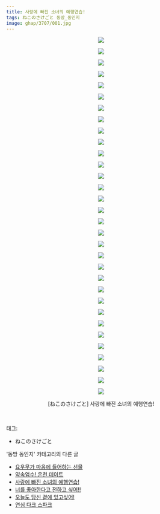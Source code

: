 ```yaml
---
title: 사랑에 빠진 소녀의 예행연습!
tags: ねこのさけごと 동방_동인지
image: ghap/3707/001.jpg
---
```

<div class="article">
<p style="text-align: center; clear: none; float: none;"><img src="{{ site.nasurl }}/ghap/3707/001.jpg"/></p>
<p style="text-align: center; clear: none; float: none;"><img src="{{ site.nasurl }}/ghap/3707/002.jpg"/></p>
<p style="text-align: center; clear: none; float: none;"><img src="{{ site.nasurl }}/ghap/3707/003.jpg"/></p>
<p style="text-align: center; clear: none; float: none;"><img src="{{ site.nasurl }}/ghap/3707/004.jpg"/></p>
<p style="text-align: center; clear: none; float: none;"><img src="{{ site.nasurl }}/ghap/3707/005.jpg"/></p>
<p style="text-align: center; clear: none; float: none;"><img src="{{ site.nasurl }}/ghap/3707/006.jpg"/></p>
<p style="text-align: center; clear: none; float: none;"><img src="{{ site.nasurl }}/ghap/3707/007.jpg"/></p>
<p style="text-align: center; clear: none; float: none;"><img src="{{ site.nasurl }}/ghap/3707/008.jpg"/></p>
<p style="text-align: center; clear: none; float: none;"><img src="{{ site.nasurl }}/ghap/3707/009.jpg"/></p>
<p style="text-align: center; clear: none; float: none;"><img src="{{ site.nasurl }}/ghap/3707/010.jpg"/></p>
<p style="text-align: center; clear: none; float: none;"><img src="{{ site.nasurl }}/ghap/3707/011.jpg"/></p>
<p style="text-align: center; clear: none; float: none;"><img src="{{ site.nasurl }}/ghap/3707/012.jpg"/></p>
<p style="text-align: center; clear: none; float: none;"><img src="{{ site.nasurl }}/ghap/3707/013.jpg"/></p>
<p style="text-align: center; clear: none; float: none;"><img src="{{ site.nasurl }}/ghap/3707/014.jpg"/></p>
<p style="text-align: center; clear: none; float: none;"><img src="{{ site.nasurl }}/ghap/3707/015.jpg"/></p>
<p style="text-align: center; clear: none; float: none;"><img src="{{ site.nasurl }}/ghap/3707/016.jpg"/></p>
<p style="text-align: center; clear: none; float: none;"><img src="{{ site.nasurl }}/ghap/3707/017.jpg"/></p>
<p style="text-align: center; clear: none; float: none;"><img src="{{ site.nasurl }}/ghap/3707/018.jpg"/></p>
<p style="text-align: center; clear: none; float: none;"><img src="{{ site.nasurl }}/ghap/3707/019.jpg"/></p>
<p style="text-align: center; clear: none; float: none;"><img src="{{ site.nasurl }}/ghap/3707/020.jpg"/></p>
<p style="text-align: center; clear: none; float: none;"><img src="{{ site.nasurl }}/ghap/3707/021.jpg"/></p>
<p style="text-align: center; clear: none; float: none;"><img src="{{ site.nasurl }}/ghap/3707/022.jpg"/></p>
<p style="text-align: center; clear: none; float: none;"><img src="{{ site.nasurl }}/ghap/3707/023.jpg"/></p>
<p style="text-align: center; clear: none; float: none;"><img src="{{ site.nasurl }}/ghap/3707/024.jpg"/></p>
<p style="text-align: center; clear: none; float: none;"><img src="{{ site.nasurl }}/ghap/3707/025.jpg"/></p>
<p style="text-align: center; clear: none; float: none;"><img src="{{ site.nasurl }}/ghap/3707/026.jpg"/></p>
<p style="text-align: center; clear: none; float: none;"><img src="{{ site.nasurl }}/ghap/3707/027.jpg"/></p>
<p style="text-align: center; clear: none; float: none;"><img src="{{ site.nasurl }}/ghap/3707/028.jpg"/></p>
<p style="text-align: center; clear: none; float: none;"><img src="{{ site.nasurl }}/ghap/3707/029.jpg"/></p>
<p style="text-align: center; clear: none; float: none;"><img src="{{ site.nasurl }}/ghap/3707/030.jpg"/></p>
<p style="text-align: center; clear: none; float: none;"><img src="{{ site.nasurl }}/ghap/3707/031.jpg"/></p>
<p style="text-align: center; clear: none; float: none;"><img src="{{ site.nasurl }}/ghap/3707/032.jpg"/></p>
<p style="text-align: center; clear: none; float: none;">[ねこのさけごと] 사랑에 빠진 소녀의 예행연습!</p>
<p><br/></p>
</div><div class="tagTrail">
<p>태그: </p>
<ul>
<li>ねこのさけごと</li>
</ul>
</div><div class="another">
<p>'동방 동인지' 카테고리의 다른 글</p>
<ul>
<li><a href="/2017-09-13-ghap_3709">요우무가 마음에 들어하는 선물</a></li>
<li><a href="/2017-09-13-ghap_3708">약속엄수! 온천 데이트</a></li>
<li><a href="/2017-09-13-ghap_3707">사랑에 빠진 소녀의 예행연습!</a></li>
<li><a href="/2017-09-13-ghap_3706">너를 좋아한다고 전하고 싶어!!</a></li>
<li><a href="/2017-09-13-ghap_3705">오늘도 당신 곁에 있고싶어!</a></li>
<li><a href="/2017-09-13-ghap_3704">연심 다크 스파크</a></li>
</ul>
</div><div class="cb_module cb_fluid">
<div class="cb_wrt cb_profile">
</div><!-- commentList close -->
</div>